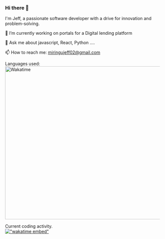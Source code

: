 ### Hi there 👋

I'm Jeff, a passionate software developer with a drive for innovation and problem-solving.

🔭 I’m currently working on portals for a Digital lending platform 

💬 Ask me about javascript, React, Python ....

📫 How to reach me: miringujeff02@gmail.com

Languages used:
<img width="1000" height="500" src="https://wakatime.com/share/@jack_024/f45dd64e-134a-4c27-8be9-ff45dc7a0120.svg" alt="Wakatime" />

Current coding activity.
<br />
[!["wakatime embed"](https://wakatime.com/share/@jack_024/35ae51dd-96d5-4759-a701-fd17ba52fe88.svg)](https://wakatime.com/share/@jack_024/35ae51dd-96d5-4759-a701-fd17ba52fe88.svg)

<!--
**jackson-024/jackson-024** is a ✨ _special_ ✨ repository because its `README.md` (this file) appears on your GitHub profile.

Here are some ideas to get you started:

- 🔭 I’m currently working on ...
- 🌱 I’m currently learning ...
- 👯 I’m looking to collaborate on ...
- 🤔 I’m looking for help with ...
- 💬 Ask me about ...
- 📫 How to reach me: ...
- 😄 Pronouns: ...
- ⚡ Fun fact: ...
-->

